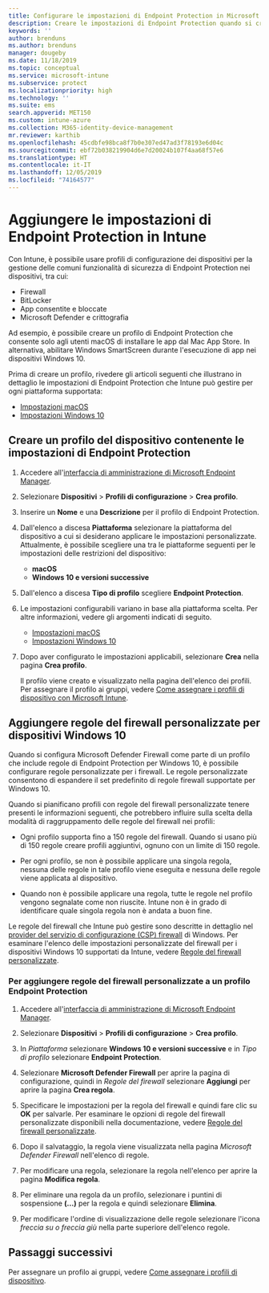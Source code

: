 ```yaml
---
title: Configurare le impostazioni di Endpoint Protection in Microsoft Intune - Azure | Microsoft Docs
description: Creare le impostazioni di Endpoint Protection quando si crea un profilo del dispositivo macOS o Windows 10 in Microsoft Intune.
keywords: ''
author: brenduns
ms.author: brenduns
manager: dougeby
ms.date: 11/18/2019
ms.topic: conceptual
ms.service: microsoft-intune
ms.subservice: protect
ms.localizationpriority: high
ms.technology: ''
ms.suite: ems
search.appverid: MET150
ms.custom: intune-azure
ms.collection: M365-identity-device-management
mr.reviewer: karthib
ms.openlocfilehash: 45cdbfe98bca8f7b0e307ed47ad3f78193e6d04c
ms.sourcegitcommit: ebf72b038219904d6e7d20024b107f4aa68f57e6
ms.translationtype: HT
ms.contentlocale: it-IT
ms.lasthandoff: 12/05/2019
ms.locfileid: "74164577"
---
```

# <a name="add-endpoint-protection-settings-in-intune"></a>Aggiungere le impostazioni di Endpoint Protection in Intune

Con Intune, è possibile usare profili di configurazione dei dispositivi per la gestione delle comuni funzionalità di sicurezza di Endpoint Protection nei dispositivi, tra cui:

- Firewall
- BitLocker
- App consentite e bloccate
- Microsoft Defender e crittografia

Ad esempio, è possibile creare un profilo di Endpoint Protection che consente solo agli utenti macOS di installare le app dal Mac App Store. In alternativa, abilitare Windows SmartScreen durante l'esecuzione di app nei dispositivi Windows 10.

Prima di creare un profilo, rivedere gli articoli seguenti che illustrano in dettaglio le impostazioni di Endpoint Protection che Intune può gestire per ogni piattaforma supportata:

- [Impostazioni macOS](endpoint-protection-macos.md)
- [Impostazioni Windows 10](endpoint-protection-windows-10.md)

## <a name="create-a-device-profile-containing-endpoint-protection-settings"></a>Creare un profilo del dispositivo contenente le impostazioni di Endpoint Protection

1. Accedere all'[interfaccia di amministrazione di Microsoft Endpoint Manager](https://go.microsoft.com/fwlink/?linkid=2109431).

2. Selezionare **Dispositivi** > **Profili di configurazione** > **Crea profilo**.

3. Inserire un **Nome** e una **Descrizione** per il profilo di Endpoint Protection.

4. Dall'elenco a discesa **Piattaforma** selezionare la piattaforma del dispositivo a cui si desiderano applicare le impostazioni personalizzate. Attualmente, è possibile scegliere una tra le piattaforme seguenti per le impostazioni delle restrizioni del dispositivo:

   - **macOS**
   - **Windows 10 e versioni successive**

5. Dall'elenco a discesa **Tipo di profilo** scegliere **Endpoint Protection**.

6. Le impostazioni configurabili variano in base alla piattaforma scelta. Per altre informazioni, vedere gli argomenti indicati di seguito.

   - [Impostazioni macOS](endpoint-protection-macos.md)
   - [Impostazioni Windows 10](endpoint-protection-windows-10.md)

7. Dopo aver configurato le impostazioni applicabili, selezionare **Crea** nella pagina **Crea profilo**.

   Il profilo viene creato e visualizzato nella pagina dell'elenco dei profili. Per assegnare il profilo ai gruppi, vedere [Come assegnare i profili di dispositivo con Microsoft Intune](../configuration/device-profile-assign.md).

## <a name="add-custom-firewall-rules-for-windows-10-devices"></a>Aggiungere regole del firewall personalizzate per dispositivi Windows 10

Quando si configura Microsoft Defender Firewall come parte di un profilo che include regole di Endpoint Protection per Windows 10, è possibile configurare regole personalizzate per i firewall. Le regole personalizzate consentono di espandere il set predefinito di regole firewall supportate per Windows 10.

Quando si pianificano profili con regole del firewall personalizzate tenere presenti le informazioni seguenti, che potrebbero influire sulla scelta della modalità di raggruppamento delle regole del firewall nei profili:

- Ogni profilo supporta fino a 150 regole del firewall. Quando si usano più di 150 regole creare profili aggiuntivi, ognuno con un limite di 150 regole.

- Per ogni profilo, se non è possibile applicare una singola regola, nessuna delle regole in tale profilo viene eseguita e nessuna delle regole viene applicata al dispositivo.

- Quando non è possibile applicare una regola, tutte le regole nel profilo vengono segnalate come non riuscite. Intune non è in grado di identificare quale singola regola non è andata a buon fine.  

Le regole del firewall che Intune può gestire sono descritte in dettaglio nel [provider del servizio di configurazione (CSP) firewall]( https://docs.microsoft.com/windows/client-management/mdm/firewall-csp) di Windows. Per esaminare l'elenco delle impostazioni personalizzate del firewall per i dispositivi Windows 10 supportati da Intune, vedere [Regole del firewall personalizzate](endpoint-protection-windows-10.md#firewall-rules).

### <a name="to-add-custom-firewall-rules-to-an-endpoint-protection-profile"></a>Per aggiungere regole del firewall personalizzate a un profilo Endpoint Protection

1. Accedere all'[interfaccia di amministrazione di Microsoft Endpoint Manager](https://go.microsoft.com/fwlink/?linkid=2109431).

2. Selezionare **Dispositivi** > **Profili di configurazione** > **Crea profilo**.

3. In *Piattaforma* selezionare **Windows 10 e versioni successive** e in *Tipo di profilo* selezionare **Endpoint Protection**.

4. Selezionare **Microsoft Defender Firewall** per aprire la pagina di configurazione, quindi in *Regole del firewall* selezionare **Aggiungi** per aprire la pagina **Crea regola**.

5. Specificare le impostazioni per la regola del firewall e quindi fare clic su **OK** per salvarle. Per esaminare le opzioni di regole del firewall personalizzate disponibili nella documentazione, vedere [Regole del firewall personalizzate](endpoint-protection-windows-10.md#firewall-rules).

6. Dopo il salvataggio, la regola viene visualizzata nella pagina *Microsoft Defender Firewall* nell'elenco di regole.

7. Per modificare una regola, selezionare la regola nell'elenco per aprire la pagina **Modifica regola**.

8. Per eliminare una regola da un profilo, selezionare i puntini di sospensione **(…)** per la regola e quindi selezionare **Elimina**.

9. Per modificare l'ordine di visualizzazione delle regole selezionare l'icona *freccia su o freccia giù* nella parte superiore dell'elenco regole.

## <a name="next-steps"></a>Passaggi successivi

Per assegnare un profilo ai gruppi, vedere [Come assegnare i profili di dispositivo](../configuration/device-profile-assign.md).
